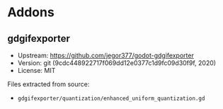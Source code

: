 # Addons

## gdgifexporter

- Upstream: https://github.com/jegor377/godot-gdgifexporter
- Version: git (9cdc448922717f069dd12e0377c1d9fc09d30f9f, 2020)
- License: MIT

Files extracted from source:
- `gdgifexporter/quantization/enhanced_uniform_quantization.gd`